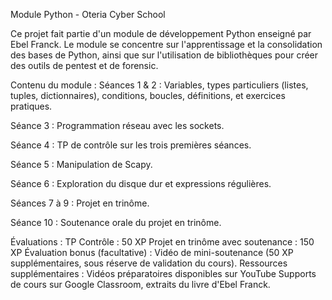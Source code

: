 Module Python - Oteria Cyber School

Ce projet fait partie d'un module de développement Python enseigné par Ebel Franck. Le module se concentre sur l'apprentissage et la consolidation des bases de Python, ainsi que sur l'utilisation de bibliothèques pour créer des outils de pentest et de forensic.

Contenu du module :
Séances 1 & 2 :
Variables, types particuliers (listes, tuples, dictionnaires), conditions, boucles, définitions, et exercices pratiques.

Séance 3 :
Programmation réseau avec les sockets.

Séance 4 :
TP de contrôle sur les trois premières séances.

Séance 5 :
Manipulation de Scapy.

Séance 6 :
Exploration du disque dur et expressions régulières.

Séances 7 à 9 :
Projet en trinôme.

Séance 10 :
Soutenance orale du projet en trinôme.

Évaluations :
TP Contrôle : 50 XP
Projet en trinôme avec soutenance : 150 XP
Évaluation bonus (facultative) : Vidéo de mini-soutenance (50 XP supplémentaires, sous réserve de validation du cours).
Ressources supplémentaires :
Vidéos préparatoires disponibles sur YouTube
Supports de cours sur Google Classroom, extraits du livre d'Ebel Franck.
